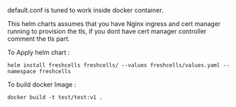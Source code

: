default.conf is tuned to work inside docker container.

This helm charts assumes that you have Nginx ingress and cert manager running to provision the tls, if you dont have cert manager controller comment the tls part.


To Apply helm chart :

`helm install freshcells freshcells/ --values freshcells/values.yaml --namespace freshcells`



To build docker Image : 

`docker build -t test/test:v1 .`